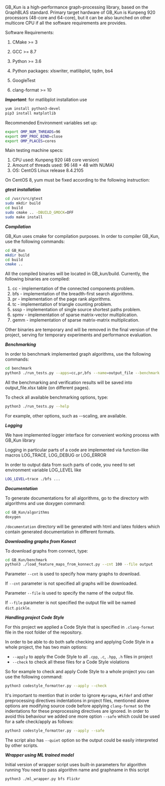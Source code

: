 GB_Kun is a high-performance graph-processing library, based on the GraphBLAS standard.
Primary target hardware of GB_Kun is Kunpeng 920 processors (48-core and 64-core),
but it can be also launched on other multicore CPU if all the software requirements are provides.

Software Requirements:

1. CMake >= 3

2. GCC >= 8.7

3. Python >= 3.6

4. Python packages: xlswriter, matlibplot, tqdm, bs4

5. GoogleTest

6. clang-format >= 10

***Important***: for matlibplot installation use

```bash
yum install python3-devel
pip3 install matplotlib
```

Recommended Environment variables set up:
```bash
export OMP_NUM_THREADS=96
export OMP_PROC_BIND=close
export OMP_PLACES=cores
```

Main testing machine specs:
1. CPU used: Kunpeng 920 (48 core version)
2. Amount of threads used: 96 (48 + 48 with NUMA)
3. OS: CentOS Linux release 8.4.2105

On CentOS 8, yum must be fixed according to the following instruction:


***gtest installation***

```bash
cd /usr/src/gtest
sudo mkdir build
cd build
sudo cmake .. -DBUILD_GMOCK=OFF
sudo make install
```

***Compilation***

GB_Kun uses cmake for compilation purposes. In order to compiler GB_Kun, use the following commands:

```bash
cd GB_Kun
mkdir build
cd build
cmake ..
```

All the compiled binaries will be located in GB_kun/build. Currently, the following binaries are compiled:

1. cc - implementation of the connected components problem.
2. bfs - implementation of the breadth-first search algorithms.
3. pr - implementation of the page rank algorithms.
4. tc - implementation of triangle counting problem.
5. sssp - implementation of single source shortest paths problem.
5. spmv - implementation of sparse matrix-vector multiplication.
6. gemm - implementation of sparse matrix-matrix multiplication.

Other binaries are temporary and will be removed in the final version of the project, serving for temporary experiments and performance evaluation.

***Benchmarking***

In order to benchmark implemented graph algorithms, use the following commands:

```bash
cd benchmark
python3 ./run_tests.py --apps=cc,pr,bfs --name=output_file --benchmark --verify --mode=best
```

All the benchmarking and verification results will be saved into output_file.xlsx table (on different pages).

To check all available benchmarking options, type:

```bash
python3 ./run_tests.py --help
```

For example, other options, such as --scaling, are available.

***Logging***

We have implemented logger interface for convenient working process with GB_Kun library

Logging in particular parts of a code are implemented via function-like macros 
LOG_TRACE, LOG_DEBUG or LOG_ERROR

In order to output data from such parts of code, you need to set environment variable LOG_LEVEL like
```bash
LOG_LEVEL=trace ./bfs ...
```

***Documentation***

To generate documentations for all algorithms, go to the directory with algorithms and use doxygen command:
```bash
cd GB_Kun/algorithms
doxygen
```
```/documentation``` directory will be generated with html and latex folders which contain generated documentation in different formats.

***Downloading graphs from Konect***

To download graphs from connect, type:
```bash
cd GB_Kun/benchmark
python3 ./load_feature_maps_from_konnect.py --cnt 100 --file output
```

Parameter ```--cnt``` is used to specify how many graphs to download. 

If ```--cnt``` parameter is not specified all graphs will be downloaded.

Parameter ```--file``` is used to specify the name of the output file.

If ```--file``` parameter is not specified the output file will be named ```dict.pickle```.

***Handling project Code Style***

For this project we applied a Code Style that is specified in `.clang-format` file in the root folder of the repository.

In order to be able to do both safe checking and applying Code Style in a whole project, the has two main options:
- `--apply` to apply the Code Style to all `.cpp`, `.c`, `.hpp`, `.h` files in project
- `--check` to check all these files for a Code Style violations

So for example to check and apply Code Style to a whole project you can use the following command:
```bash
python3 codestyle_formatter.py --apply --check
```

It's important to mention that in order to ignore `#pragma`, `#ifdef` and other preprocessing directives indentations 
in project files, mentioned above options are modifying source code before applying `clang-format` so the indentations
for these preprocessing directives are ignored. In order to avoid this behaviour we added one more option `--safe` which
could be used for a safe check/apply as follows:
```bash
python3 codestyle_formatter.py --apply --safe
```

The script also has `--quiet` option so the output could be easily interpreted by other scripts.


***Wrapper using ML trained model***

Initial version of wrapper script uses built-in parameters for algorithm running
You need to pass algorithm name and graphname in this script
```bash
python3 ./ml_wrapper.py bfs Flickr 
```


